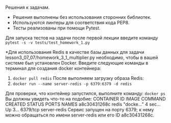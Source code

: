 Решения к задачам.

- Решения выполнены без использования сторонних библиотек.
- Используются линтеры для соответствия кода PEP8.
- Тесты реализованы при помощи Pytest.

Для запуска тестов на задачи после первой лекции введите команду `pytest -s -v tests/test_homework_1.py`

*Для использования Redis в качестве базы данных для задачи lesson3_07_07/homework_3_1_multiplier.py необходимо, чтобы в вашей системе был установлен Docker.
Введите следующие команды в терминал для создания docker контейнера:
1.  `docker pull redis`
После выполняем загрузку образа Redis:
2.  `docker run --name server-redis -p 6379:6379 -d redis`

Для проверки, что контейнер запустился, выполните команду:
`docker ps`
Вы должны увидеть что-то на подобие:
CONTAINER ID   IMAGE   COMMAND    CREATED    STATUS   PORTS      NAMES
a8c30431268c   redis   "docke…"   4 sec...   Up 3...  6379/tcp   server-redis
Сервис запущен на порту 6379; к нему можно обращаться по имени server-redis или его ID a8c30431268c.
